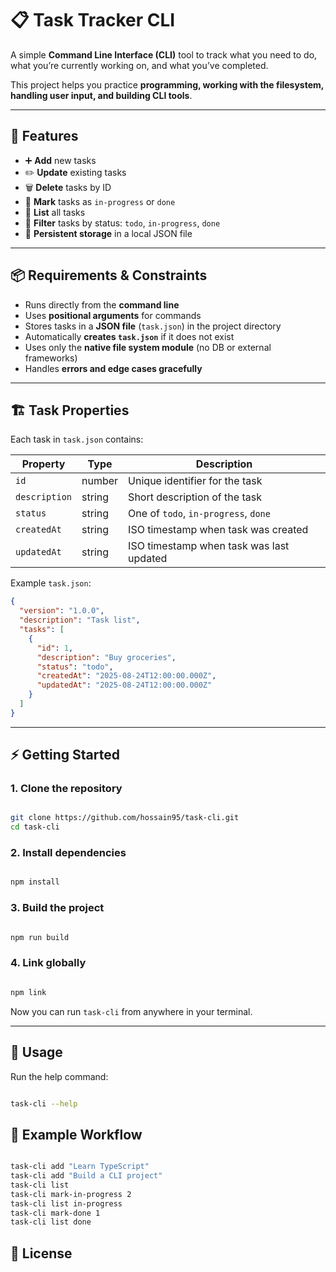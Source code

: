 # 📋 Task Tracker CLI

A simple **Command Line Interface (CLI)** tool to track what you need to do, what you’re currently working on, and what you’ve completed.

This project helps you practice **programming, working with the filesystem, handling user input, and building CLI tools**.

---

## 🚀 Features

* ➕ **Add** new tasks
* ✏️ **Update** existing tasks
* 🗑️ **Delete** tasks by ID
* 🔄 **Mark** tasks as `in-progress` or `done`
* 📜 **List** all tasks
* 🎯 **Filter** tasks by status: `todo`, `in-progress`, `done`
* 💾 **Persistent storage** in a local JSON file

---

## 📦 Requirements & Constraints

* Runs directly from the **command line**
* Uses **positional arguments** for commands
* Stores tasks in a **JSON file** (`task.json`) in the project directory
* Automatically **creates `task.json`** if it does not exist
* Uses only the **native file system module** (no DB or external frameworks)
* Handles **errors and edge cases gracefully**

---

## 🏗️ Task Properties

Each task in `task.json` contains:

| Property      | Type   | Description                              |
| ------------- | ------ | ---------------------------------------- |
| `id`          | number | Unique identifier for the task           |
| `description` | string | Short description of the task            |
| `status`      | string | One of `todo`, `in-progress`, `done`     |
| `createdAt`   | string | ISO timestamp when task was created      |
| `updatedAt`   | string | ISO timestamp when task was last updated |

Example `task.json`:

```json
{
  "version": "1.0.0",
  "description": "Task list",
  "tasks": [
    {
      "id": 1,
      "description": "Buy groceries",
      "status": "todo",
      "createdAt": "2025-08-24T12:00:00.000Z",
      "updatedAt": "2025-08-24T12:00:00.000Z"
    }
  ]
}
```

---

## ⚡ Getting Started

### 1. Clone the repository

```bash

git clone https://github.com/hossain95/task-cli.git
cd task-cli
```

### 2. Install dependencies

```bash

npm install
```

### 3. Build the project

```bash

npm run build
```

### 4. Link globally

```bash

npm link
```

Now you can run `task-cli` from anywhere in your terminal.

---

## 📖 Usage

Run the help command:

```bash

task-cli --help
```

## 🧪 Example Workflow

```bash

task-cli add "Learn TypeScript"
task-cli add "Build a CLI project"
task-cli list
task-cli mark-in-progress 2
task-cli list in-progress
task-cli mark-done 1
task-cli list done
```

## 📜 License